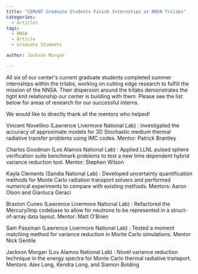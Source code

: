 ```yaml
---
title: "CEMeNT Graduate Students Finish Internships at NNSA Trilabs"
categories:
  - Articles
tags:
  - NNSA
  - Article
  - Graduate Students

author: Jackson Morgan

---
```


All six of our center's current graduate students completed summer internships within the trilabs, working on cutting edge research to fulfill the mission of the NNSA. Their dispersion around the trilabs demonstrates the tight knit relationship our center is building with them. Please see the list below for areas of research for our successful interns.

We would like to directly thank all the mentors who helped!

Vincent Novellino (Lawrence Livermore National Lab)
: Investigated the accuracy of approximate models for 3D Stochastic medium thermal radiative transfer problems using IMC codes. Mentor: Patrick Brantley

Charles Goodman (Los Alamos National Lab)
: Applied LLNL pulsed sphere verification suite benchmark problems to test a new time dependent hybrid variance reduction tool. Mentor: Stephen Wilson
    
Kayla Clements (Sandia National Lab)
: Developed uncertainty quantification methods for Monte Carlo radiation transport solvers and performed numerical experiments to compare with existing methods. Mentors: Aaron Olson and Gianluca Geraci
    
Braxton Cuneo (Lawrence Livermore National Lab)
: Refactored the Mercury/Imp codebase to allow for neutrons to be represented in a struct-of-array data layout. Mentor: Matt O'Brien
    
Sam Passman (Lawrence Livermore National Lab)
: Tested a moment matching method for variance reduction in Monte Carlo simulations. Mentor Nick Gentile
    
Jackson Morgan (Los Alamos National Lab)
: Novel variance reduction technique in the energy spectra for Monte Carlo thermal radiative transport. Mentors: Alex Long, Kendra Long, and Siamon Bolding


